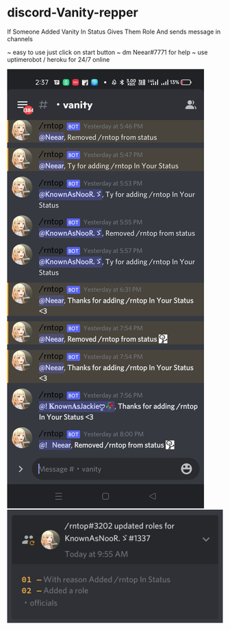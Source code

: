 # discord-Vanity-repper
If Someone Added Vanity In Status Gives Them Role And sends message in channels

~ easy to use just click on start button
~ dm Neear#7771 for help
~ use uptimerobot / heroku for 24/7 online


![](images/Screenshot_2022-06-14-14-37-31-51_fa4ea8e8aeb69dcd3ab969e8fd3d4310.jpg)
![](images/Screenshot_2022-06-14-14-38-17-07_fa4ea8e8aeb69dcd3ab969e8fd3d4310.jpg)
